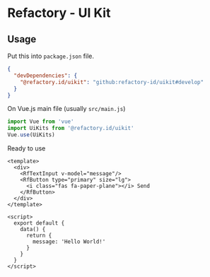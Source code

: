 # Refactory - UI Kit

## Usage

Put this into `package.json` file.

```json
{
  "devDependencies": {
    "@refactory.id/uikit": "github:refactory-id/uikit#develop"
  }
}
```

On Vue.js main file (usually `src/main.js`)

```js
import Vue from 'vue'
import UiKits from '@refactory.id/uikit'
Vue.use(UiKits)
```

Ready to use

```vue
<template>
  <div>
    <RfTextInput v-model="message"/>
    <RfButton type="primary" size="lg">
      <i class="fas fa-paper-plane"></i> Send
    </RfButton>
  </div>
</template>

<script>
  export default {
    data() {
      return {
        message: 'Hello World!'
      }
    }
  }
</script>
```
